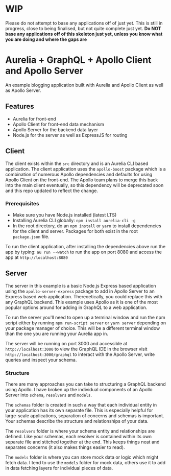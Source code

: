 # WIP

Please do not attempt to base any applications off of just yet. This is still in progress, close to being finalised, but not quite complete just yet. **Do NOT base any applications off of this skeleton just yet, unless you know what you are doing and where the gaps are**

# Aurelia + GraphQL + Apollo Client and Apollo Server

An example blogging application built with Aurelia and Apollo Client as well as Apollo Server.

## Features

- Aurelia for front-end
- Apollo Client for front-end data mechanism
- Apollo Server for the backend data layer
- Node.js for the server as well as ExpressJS for routing

## Client

The client exists within the `src` directory and is an Aurelia CLI based application. The client application uses the `apollo-boost` package which is a combination of numerous Apollo dependencies and defaults for using Apollo Client on the front-end. The Apollo team plans to merge this back into the main client eventually, so this dependency will be deprecated soon and this repo updated to reflect the change.

### Prerequisites

- Make sure you have Node.js installed (latest LTS)
- Installing Aurelia CLI globally: `npm install aurelia-cli -g`
- In the root directory, do an `npm install` or `yarn` to install dependencies for the client and server. Packages for both exist in the root `package.json` file.

To run the client application, after installing the dependencies above run the app by typing: `au run --watch` to run the app on port 8080 and access the app at `http://localhost:8080`

## Server

The server in this example is a basic Node.js Express based application using the `apollo-server-express` package to add in Apollo Server to an Express based web application. Thereoetically, you could replace this with any GraphQL backend. This example uses Apollo as it is one of the most popular options around for adding in GraphQL to a web application.

To run the server you'll need to open up a terminal window and run the npm script either by running `npm run-script server` or `yarn server` depending on your package manager of choice. This will be a different terminal window than the one you are running your Aurelia app in.

The server will be running on port 3000 and accessible at `http://localhost:3000` to view the GraphQL IDE in the browser visit `http://localhost:3000/graphql` to interact with the Apollo Server, write queries and inspect your schema.

### Structure

There are many approaches you can take to structuring a GraphQL backend using Apollo. I have broken up the individual components of an Apollo Server into `schema`, `resolvers` and `models`.

The `schemas` folder is created in such a way that each individual entity in your application has its own separate file. This is especially helpful for large-scale applications, separation of concerns and schemas is important. Your schemas describe the structure and relationships of your data.

The `resolvers` folder is where your schema entity and relationships are defined. Like your schemas, each resolver is contained within its own separate file and stitched together at the end. This keeps things neat and separates concerns (it also makes things easier to read).

The `models` folder is where you can store mock data or logic which might fetch data. I tend to use the `models` folder for mock data, others use it to add in data fetching layers for individual pieces of data.
